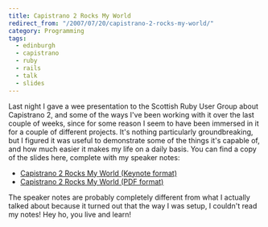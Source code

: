 ```yaml
---
title: Capistrano 2 Rocks My World
redirect_from: "/2007/07/20/capistrano-2-rocks-my-world/"
category: Programming
tags:
  - edinburgh
  - capistrano
  - ruby
  - rails
  - talk
  - slides
---
```

Last night I gave a wee presentation to the Scottish Ruby User Group about Capistrano 2, and some of the ways I've been working with it over the last couple of weeks, since for some reason I seem to have been immersed in it for a couple of different projects.  It's nothing particularly groundbreaking, but I figured it was useful to demonstrate some of the things it's capable of, and how much easier it makes my life on a daily basis.  You can find a copy of the slides here, complete with my speaker notes:

* [Capistrano 2 Rocks My World (Keynote format)](/dist/capistrano_2.zip)
* [Capistrano 2 Rocks My World (PDF format)](/dist/capistrano_2.pdf)

The speaker notes are probably completely different from what I actually talked about because it turned out that the way I was setup, I couldn't read my notes!  Hey ho, you live and learn!
